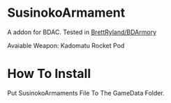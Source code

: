 # SusinokoArmament
A addon for BDAC. Tested in [BrettRyland/BDArmory](https://github.com/BrettRyland/BDArmory)

Avaiable Weapon:
Kadomatu Rocket Pod

# How To Install
Put SusinokoArmaments File To The GameData Folder.
